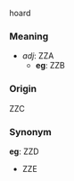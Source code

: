 hoard
### Meaning
+ _adj_: ZZA
    + __eg__: ZZB

### Origin

ZZC

### Synonym

__eg__: ZZD

+ ZZE


